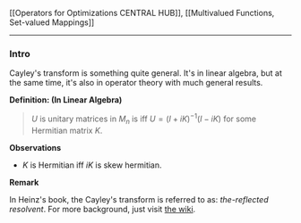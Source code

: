
[[Operators for Optimizations CENTRAL HUB]], [[Multivalued Functions, Set-valued Mappings]]

---
### **Intro**

Cayley's transform is something quite general. It's in linear algebra, but at the same time, it's also in operator theory with much general results. 

**Definition: (In Linear Algebra)** 

> $U$ is unitary matrices in $M_n$ is iff $U = (I + iK)^{-1}(I - iK)$ for some Hermitian matrix $K$. 

**Observations**
 - $K$ is Hermitian iff $iK$ is skew hermitian. 
 


**Remark**

In Heinz's book, the Cayley's transform is referred to as: *the-reflected resolvent*. For more background, just visit [the wiki](https://en.wikipedia.org/wiki/Cayley_transform). 